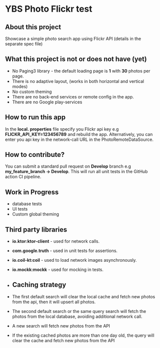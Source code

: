 # YBS Photo Flickr test

## About this project
Showcase a simple photo search app using Flickr API (details in the separate spec file)

## What this project is not or does not have (yet)

- No Paging3 library - the default loading page is **1** with **30** photos per page.
- There is no adaptive layout, (works in both horizontal and vertical modes)
- No custom theming
- There are no back-end services or remote config in the app.
- There are no Google play-services

## How to run this app

In the **local. properties** file specify you Flickr api key e.g **FLICKR_API_KEY=123456789** and rebuild the app.
Alternatively, you can enter you api key in the network-call URL in the PhotoRemoteDataSource.

## How to contribute?

You can submit a standard pull request on **Develop** branch e.g **my_feature_branch -> Develop**. This will run all unit tests in the GitHub action CI pipeline.

## Work in Progress

- database tests
- UI tests
- Custom global theming

## Third party libraries

- **io.ktor:ktor-client** - used for network calls.
- **com.google.truth** - used in unit tests for assertions.
- **io.coil-kt:coil** - used to load network images asynchronously.
- **io.mockk:mockk** - used for mocking in tests.

- ## Caching strategy

- The first default search will clear the local cache and fetch new photos from the api, then it will upsert all photos.
- The second default search or the same query search will fetch the photos from the local database, avoiding additional network call.
- A new search will fetch new photos from the API
- If the existing cached photos are more than one day old, the query will clear the cache and fetch new photos from the API
 
